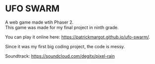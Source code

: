 # UFO SWARM
A web game made wtih Phaser 2.  
This game was made for my final project in ninth grade.

You can play it online here: https://patrickmargot.github.io/ufo-swarm/.  

Since it was my first big coding project, the code is messy.

Soundtrack: https://soundcloud.com/degitx/pixel-rain

